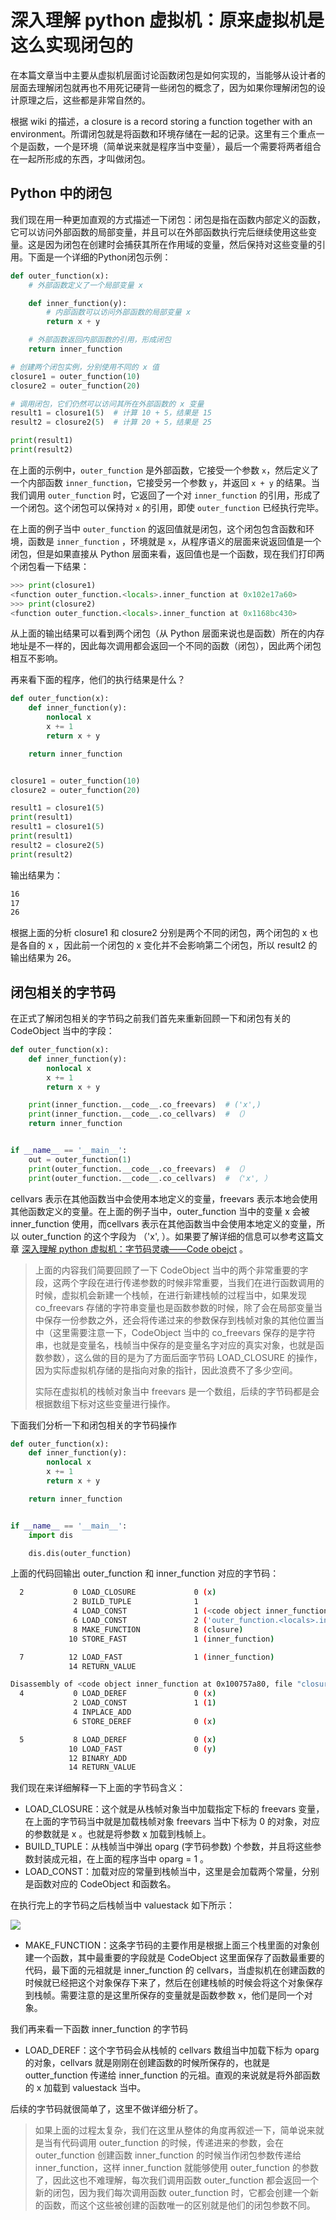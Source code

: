 # 深入理解 python 虚拟机：原来虚拟机是这么实现闭包的

在本篇文章当中主要从虚拟机层面讨论函数闭包是如何实现的，当能够从设计者的层面去理解闭包就再也不用死记硬背一些闭包的概念了，因为如果你理解闭包的设计原理之后，这些都是非常自然的。

根据 wiki 的描述，a closure is a record storing a function together with an environment。所谓闭包就是将函数和环境存储在一起的记录。这里有三个重点一个是函数，一个是环境（简单说来就是程序当中变量），最后一个需要将两者组合在一起所形成的东西，才叫做闭包。

## Python 中的闭包

我们现在用一种更加直观的方式描述一下闭包：闭包是指在函数内部定义的函数，它可以访问外部函数的局部变量，并且可以在外部函数执行完后继续使用这些变量。这是因为闭包在创建时会捕获其所在作用域的变量，然后保持对这些变量的引用。下面是一个详细的Python闭包示例：

```python
def outer_function(x):
    # 外部函数定义了一个局部变量 x

    def inner_function(y):
        # 内部函数可以访问外部函数的局部变量 x
        return x + y

    # 外部函数返回内部函数的引用，形成闭包
    return inner_function

# 创建两个闭包实例，分别使用不同的 x 值
closure1 = outer_function(10)
closure2 = outer_function(20)

# 调用闭包，它们仍然可以访问其所在外部函数的 x 变量
result1 = closure1(5)  # 计算 10 + 5，结果是 15
result2 = closure2(5)  # 计算 20 + 5，结果是 25

print(result1)
print(result2)
```

在上面的示例中，`outer_function` 是外部函数，它接受一个参数 `x`，然后定义了一个内部函数 `inner_function`，它接受另一个参数 `y`，并返回 `x + y` 的结果。当我们调用 `outer_function` 时，它返回了一个对 `inner_function` 的引用，形成了一个闭包。这个闭包可以保持对 `x` 的引用，即使 `outer_function` 已经执行完毕。

在上面的例子当中 `outer_function` 的返回值就是闭包，这个闭包包含函数和环境，函数是 `inner_function` ，环境就是 `x`，从程序语义的层面来说返回值是一个闭包，但是如果直接从 Python 层面来看，返回值也是一个函数，现在我们打印两个闭包看一下结果：

```python
>>> print(closure1)
<function outer_function.<locals>.inner_function at 0x102e17a60>
>>> print(closure2)
<function outer_function.<locals>.inner_function at 0x1168bc430>
```

从上面的输出结果可以看到两个闭包（从 Python 层面来说也是函数）所在的内存地址是不一样的，因此每次调用都会返回一个不同的函数（闭包），因此两个闭包相互不影响。

再来看下面的程序，他们的执行结果是什么？

```python
def outer_function(x):
	def inner_function(y):
		nonlocal x
		x += 1
		return x + y

	return inner_function


closure1 = outer_function(10)
closure2 = outer_function(20)

result1 = closure1(5)
print(result1)
result1 = closure1(5)
print(result1)
result2 = closure2(5)
print(result2)
```

输出结果为：

```bash
16
17
26
```

根据上面的分析 closure1 和 closure2 分别是两个不同的闭包，两个闭包的 x 也是各自的 x ，因此前一个闭包的 x 变化并不会影响第二个闭包，所以 result2 的输出结果为 26。

## 闭包相关的字节码

在正式了解闭包相关的字节码之前我们首先来重新回顾一下和闭包有关的 CodeObject 当中的字段：

```python
def outer_function(x):
	def inner_function(y):
		nonlocal x
		x += 1
		return x + y

	print(inner_function.__code__.co_freevars)  # ('x',)
	print(inner_function.__code__.co_cellvars)  # （）
	return inner_function


if __name__ == '__main__':
	out = outer_function(1)
	print(outer_function.__code__.co_freevars)  # （）
	print(outer_function.__code__.co_cellvars)  # （'x', ）
```

cellvars 表示在其他函数当中会使用本地定义的变量，freevars 表示本地会使用其他函数定义的变量。在上面的例子当中，outer_function 当中的变量 x 会被 inner_function 使用，而cellvars 表示在其他函数当中会使用本地定义的变量，所以 outer_function 的这个字段为 （'x', ）。如果要了解详细的信息可以参考这篇文章 [深入理解 python 虚拟机：字节码灵魂——Code obejct](https://github.com/Chang-LeHung/dive-into-cpython/blob/master/pvm/02codeobject.md#深入理解-python-虚拟机字节码灵魂code-obejct) 。

>上面的内容我们简要回顾了一下 CodeObject 当中的两个非常重要的字段，这两个字段在进行传递参数的时候非常重要，当我们在进行函数调用的时候，虚拟机会新建一个栈帧，在进行新建栈帧的过程当中，如果发现 co_freevars 存储的字符串变量也是函数参数的时候，除了会在局部变量当中保存一份参数之外，还会将传递过来的参数保存到栈帧对象的其他位置当中（这里需要注意一下，CodeObject 当中的 co_freevars 保存的是字符串，也就是变量名，栈帧当中保存的是变量名字对应的真实对象，也就是函数参数），这么做的目的是为了方面后面字节码 LOAD_CLOSURE 的操作，因为实际虚拟机存储的是指向对象的指针，因此浪费不了多少空间。
>
>实际在虚拟机的栈帧对象当中 freevars 是一个数组，后续的字节码都是会根据数组下标对这些变量进行操作。

下面我们分析一下和闭包相关的字节码操作

```python
def outer_function(x):
	def inner_function(y):
		nonlocal x
		x += 1
		return x + y

	return inner_function


if __name__ == '__main__':
	import dis

	dis.dis(outer_function)
```

上面的代码回输出 outer_function 和 inner_function 对应的字节码：

``` bash
  2           0 LOAD_CLOSURE             0 (x)
              2 BUILD_TUPLE              1
              4 LOAD_CONST               1 (<code object inner_function at 0x100757a80, file "closure_bytecode.py", line 2>)
              6 LOAD_CONST               2 ('outer_function.<locals>.inner_function')
              8 MAKE_FUNCTION            8 (closure)
             10 STORE_FAST               1 (inner_function)

  7          12 LOAD_FAST                1 (inner_function)
             14 RETURN_VALUE

Disassembly of <code object inner_function at 0x100757a80, file "closure_bytecode.py", line 2>:
  4           0 LOAD_DEREF               0 (x)
              2 LOAD_CONST               1 (1)
              4 INPLACE_ADD
              6 STORE_DEREF              0 (x)

  5           8 LOAD_DEREF               0 (x)
             10 LOAD_FAST                0 (y)
             12 BINARY_ADD
             14 RETURN_VALUE
```

我们现在来详细解释一下上面的字节码含义：

- LOAD_CLOSURE：这个就是从栈帧对象当中加载指定下标的 freevars 变量，在上面的字节码当中就是加载栈帧对象 freevars 当中下标为 0 的对象，对应的参数就是 x 。也就是将参数 x 加载到栈帧上。
- BUILD_TUPLE：从栈帧当中弹出 oparg (字节码参数) 个参数，并且将这些参数封装成元祖，在上面的程序当中 oparg = 1 。
- LOAD_CONST：加载对应的常量到栈帧当中，这里是会加载两个常量，分别是函数对应的 CodeObject 和函数名。

在执行完上的字节码之后栈帧当中 valuestack 如下所示：

![](../images/86stack.png)

- MAKE_FUNCTION：这条字节码的主要作用是根据上面三个栈里面的对象创建一个函数，其中最重要的字段就是 CodeObject 这里面保存了函数最重要的代码，最下面的元祖就是 inner_function 的 cellvars，当虚拟机在创建函数的时候就已经把这个对象保存下来了，然后在创建栈帧的时候会将这个对象保存到栈帧。需要注意的是这里所保存的变量就是函数参数 x，他们是同一个对象。

我们再来看一下函数 inner_function 的字节码

- LOAD_DEREF：这个字节码会从栈帧的 cellvars 数组当中加载下标为 oparg 的对象，cellvars 就是刚刚在创建函数的时候所保存的，也就是 outter_function 传递给 inner_function 的元祖。直观的来说就是将外部函数的 x 加载到 valuestack 当中。

后续的字节码就很简单了，这里不做详细分析了。

>如果上面的过程太复杂，我们在这里从整体的角度再叙述一下，简单说来就是当有代码调用 outer_function 的时候，传递进来的参数，会在 outer_function 创建函数 inner_function 的时候当作闭包参数传递给 inner_function，这样 inner_function 就能够使用 outer_function 的参数了，因此这也不难理解，每次我们调用函数 outer_function 都会返回一个新的闭包，因为我们每次调用函数 outer_function 时，它都会创建一个新的函数，而这个这些被创建的函数唯一的区别就是他们的闭包参数不同。